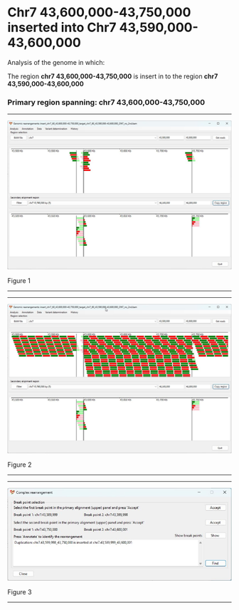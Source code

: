 # Chr7 43,600,000-43,750,000  inserted into Chr7 43,590,000-43,600,000

Analysis of the genome in which: 

The region **chr7 43,600,000-43,750,000** is insert in to the region **chr7 43,590,000-43,600,000**

### Primary region spanning: chr7 43,600,000-43,750,000 

<hr />

![image](images/insert_chr7_60_43,600,000-43,750,000_target_chr7_60_43,590,000-43,600,000_ONT_no_2nd_1.jpg)

Figure 1

<hr />

<hr />

![image](images/insert_chr7_60_43,600,000-43,750,000_target_chr7_60_43,590,000-43,600,000_ONT_no_2nd_1_all.jpg)

Figure 2

<hr />

<hr />

![image](images/insert_chr7_60_43,600,000-43,750,000_target_chr7_60_43,590,000-43,600,000_ONT_no_2nd_1_result.jpg)

Figure 3

<hr />

